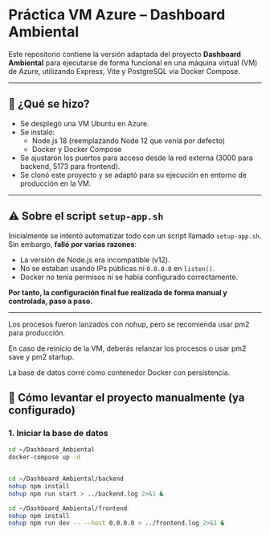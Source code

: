 # Práctica VM Azure – Dashboard Ambiental

Este repositorio contiene la versión adaptada del proyecto **Dashboard Ambiental** para ejecutarse de forma funcional en una máquina virtual (VM) de Azure, utilizando Express, Vite y PostgreSQL vía Docker Compose.

---

## 🔧 ¿Qué se hizo?

- Se desplegó una VM Ubuntu en Azure.
- Se instaló:
  - Node.js 18 (reemplazando Node 12 que venía por defecto)
  - Docker y Docker Compose
- Se ajustaron los puertos para acceso desde la red externa (3000 para backend, 5173 para frontend).
- Se clonó este proyecto y se adaptó para su ejecución en entorno de producción en la VM.

---

## ⚠️ Sobre el script `setup-app.sh`

Inicialmente se intentó automatizar todo con un script llamado `setup-app.sh`.  
Sin embargo, **falló por varias razones**:

- La versión de Node.js era incompatible (v12).
- No se estaban usando IPs públicas ni `0.0.0.0` en `listen()`.
- Docker no tenía permisos ni se había configurado correctamente.

**Por tanto, la configuración final fue realizada de forma manual y controlada, paso a paso.**

---
Los procesos fueron lanzados con nohup, pero se recomienda usar pm2 para producción.

En caso de reinicio de la VM, deberás relanzar los procesos o usar pm2 save y pm2 startup.

La base de datos corre como contenedor Docker con persistencia.

## 🚀 Cómo levantar el proyecto manualmente (ya configurado)

### 1. Iniciar la base de datos

```bash
cd ~/Dashboard_Ambiental
docker-compose up -d


cd ~/Dashboard_Ambiental/backend
nohup npm install
nohup npm run start > ../backend.log 2>&1 &

cd ~/Dashboard_Ambiental/frontend
nohup npm install
nohup npm run dev -- --host 0.0.0.0 > ../frontend.log 2>&1 &


